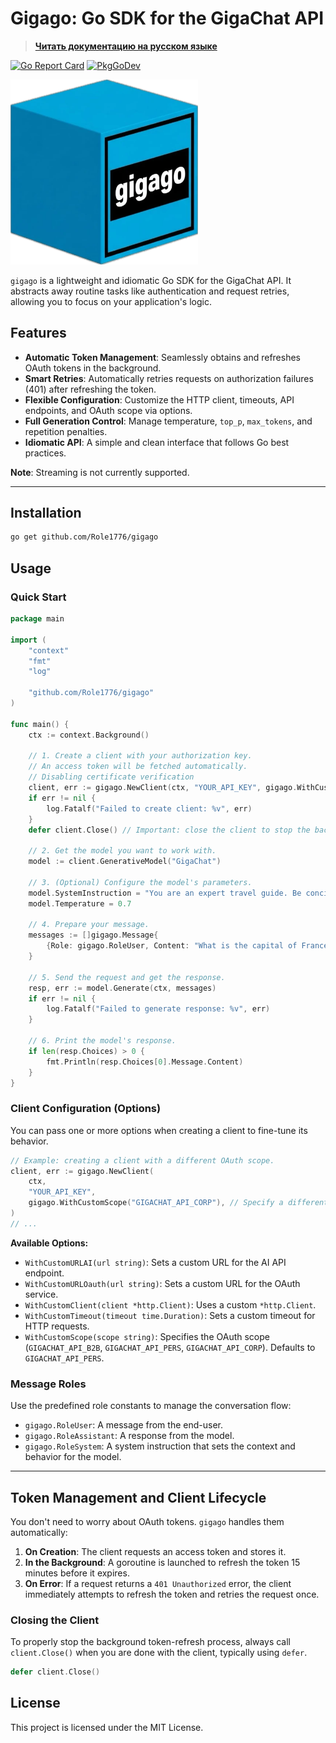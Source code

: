 # Gigago: Go SDK for the GigaChat API

> **[Читать документацию на русском языке](https://github.com/Role1776/gigago/blob/main/README.ru.md)**

[![Go Report Card](https://goreportcard.com/badge/github.com/Role1776/gigago)](https://goreportcard.com/report/github.com/Role1776/gigago) [![PkgGoDev](https://pkg.go.dev/badge/github.com/Role1776/gigago)](https://pkg.go.dev/github.com/Role1776/gigago)

<p align="left">
  <img src="https://github.com/Role1776/gigago/blob/main/logo.webp" width="300">
</p>

`gigago` is a lightweight and idiomatic Go SDK for the GigaChat API. It abstracts away routine tasks like authentication and request retries, allowing you to focus on your application's logic.

## Features

- **Automatic Token Management**: Seamlessly obtains and refreshes OAuth tokens in the background.
- **Smart Retries**: Automatically retries requests on authorization failures (401) after refreshing the token.
- **Flexible Configuration**: Customize the HTTP client, timeouts, API endpoints, and OAuth scope via options.
- **Full Generation Control**: Manage temperature, `top_p`, `max_tokens`, and repetition penalties.
- **Idiomatic API**: A simple and clean interface that follows Go best practices.

**Note**: Streaming is not currently supported.

---

## Installation

```bash
go get github.com/Role1776/gigago
```

## Usage

### Quick Start

```go
package main

import (
	"context"
	"fmt"
	"log"

	"github.com/Role1776/gigago"
)

func main() {
	ctx := context.Background()

	// 1. Create a client with your authorization key.
	// An access token will be fetched automatically.
	// Disabling certificate verification
	client, err := gigago.NewClient(ctx, "YOUR_API_KEY", gigago.WithCustomInsecureSkipVerify(true))
	if err != nil {
		log.Fatalf("Failed to create client: %v", err)
	}
	defer client.Close() // Important: close the client to stop the background token refresher.

	// 2. Get the model you want to work with.
	model := client.GenerativeModel("GigaChat")

	// 3. (Optional) Configure the model's parameters.
	model.SystemInstruction = "You are an expert travel guide. Be concise and to the point."
	model.Temperature = 0.7

	// 4. Prepare your message.
	messages := []gigago.Message{
		{Role: gigago.RoleUser, Content: "What is the capital of France?"},
	}

	// 5. Send the request and get the response.
	resp, err := model.Generate(ctx, messages)
	if err != nil {
		log.Fatalf("Failed to generate response: %v", err)
	}

	// 6. Print the model's response.
	if len(resp.Choices) > 0 {
		fmt.Println(resp.Choices[0].Message.Content)
	}
}
```

### Client Configuration (Options)

You can pass one or more options when creating a client to fine-tune its behavior.

```go
// Example: creating a client with a different OAuth scope.
client, err := gigago.NewClient(
    ctx,
    "YOUR_API_KEY",
    gigago.WithCustomScope("GIGACHAT_API_CORP"), // Specify a different scope
)
// ...
```

**Available Options:**

- `WithCustomURLAI(url string)`: Sets a custom URL for the AI API endpoint.
- `WithCustomURLOauth(url string)`: Sets a custom URL for the OAuth service.
- `WithCustomClient(client *http.Client)`: Uses a custom `*http.Client`.
- `WithCustomTimeout(timeout time.Duration)`: Sets a custom timeout for HTTP requests.
- `WithCustomScope(scope string)`: Specifies the OAuth scope (`GIGACHAT_API_B2B`, `GIGACHAT_API_PERS`, `GIGACHAT_API_CORP`). Defaults to `GIGACHAT_API_PERS`.

### Message Roles

Use the predefined role constants to manage the conversation flow:

- `gigago.RoleUser`: A message from the end-user.
- `gigago.RoleAssistant`: A response from the model.
- `gigago.RoleSystem`: A system instruction that sets the context and behavior for the model.

---

## Token Management and Client Lifecycle

You don't need to worry about OAuth tokens. `gigago` handles them automatically:

1.  **On Creation**: The client requests an access token and stores it.
2.  **In the Background**: A goroutine is launched to refresh the token 15 minutes before it expires.
3.  **On Error**: If a request returns a `401 Unauthorized` error, the client immediately attempts to refresh the token and retries the request once.

### Closing the Client

To properly stop the background token-refresh process, always call `client.Close()` when you are done with the client, typically using `defer`.

```go
defer client.Close()
```

## License

This project is licensed under the MIT License.
